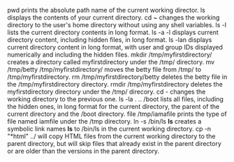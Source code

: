pwd prints the absolute path name of the current working director.
ls displays the contents of your current directory.
cd ~ changes the working directory to the user's home directory without using any shell variables.
ls -l lists the current directory contents in long format.
ls -a -l displays current directory content, including hidden files, in long format.
ls -lan displays current directory content in long format, with user and group IDs displayed numerically and including the hidden files.
mkdir /tmp/myfirstdirectory/ creates a directory called myfirstdirectory under the /tmp/ directory.
mv /tmp/betty /tmp/myfirstdirectory/ moves the betty file from /tmp/ to /tmp/myfirstdirectory.
rm /tmp/myfirstdirectory/betty deletes the betty file in the /tmp/myfirstdirectory directory.
rmdir /tmp/myfirstdirectory deletes the myfirstdirectory directory under the /tmp/ direcory.
cd - changes the working directory to the previous one.
ls -la . .. /boot lists all files, including the hidden ones, in long format for the current directory, the parent of the current directory and the /boot directory.
file /tmp/iamafile prints the type of file named iamfile under the /tmp directory.
ln -s /bin/ls __ls__ creates a symbolic link names __ls__ to /bin/ls in the current working directory.
cp -n "*html" ../ will copy HTML files from the current working directory to the parent directory, but will skip files that already exist in the parent directory or are older than the versions in the parent directory.
